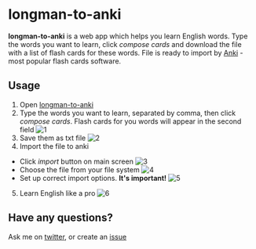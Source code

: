 # longman-to-anki

**longman-to-anki** is a web app which helps you learn English words. Type the words you want to learn, click *compose cards* and download the file with a list of flash cards for these words. File is ready to import by [Anki](http://ankisrs.net/) - most popular flash cards software.

## Usage
1. Open [longman-to-anki](https://yakhinvadim.github.io/longman-to-anki/)
2. Type the words you want to learn, separated by comma, then click *compose cards*. Flash cards for you words will appear in the second field
![1](https://raw.githubusercontent.com/yakhinvadim/longman-to-anki/master/images/1.png)
3. Save them as txt file
![2](https://raw.githubusercontent.com/yakhinvadim/longman-to-anki/master/images/2.png)
4. Import the file to anki
  * Click *import* button on main screen
  ![3](https://raw.githubusercontent.com/yakhinvadim/longman-to-anki/master/images/3.png)
  * Choose the file from your file system
  ![4](https://raw.githubusercontent.com/yakhinvadim/longman-to-anki/master/images/4.png)
  * Set up correct import options. **It's important!**
  ![5](https://raw.githubusercontent.com/yakhinvadim/longman-to-anki/master/images/5.png)

5. Learn English like a pro
![6](https://raw.githubusercontent.com/yakhinvadim/longman-to-anki/master/images/6.png)

## Have any questions?
Ask me on [twitter](https://twitter.com/yakhinvadim), or create an [issue](https://github.com/yakhinvadim/longman-to-anki/issues/new)
